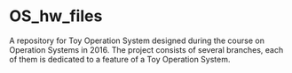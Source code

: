 # OS_hw_files
A repository for Toy Operation System designed during the course on Operation Systems in 2016. The project consists of several branches,
each of them is dedicated to a feature of a Toy Operation System.
